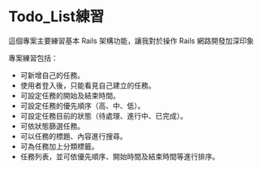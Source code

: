 # Todo_List練習

這個專案主要練習基本 Rails 架構功能，讓我對於操作 Rails 網路開發加深印象

專案練習包括：

+ 可新增自己的任務。
+ 使用者登入後，只能看見自己建立的任務。
+ 可設定任務的開始及結束時間。
+ 可設定任務的優先順序（高、中、低）。
+ 可設定任務目前的狀態（待處理、進行中、已完成）。
+ 可依狀態篩選任務。
+ 可以任務的標題、內容進行搜尋。
+ 可為任務加上分類標籤。
+ 任務列表，並可依優先順序、開始時間及結束時間等進行排序。
